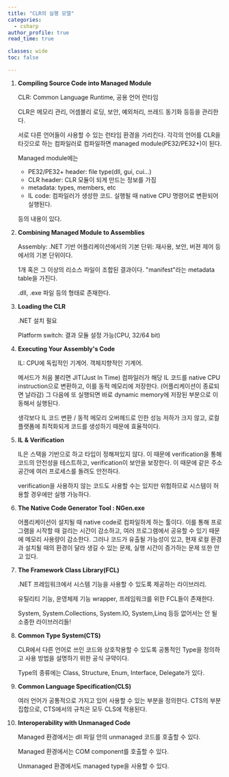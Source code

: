 ```yaml
---
title: "CLR의 실행 모델"
categories:
  - csharp
author_profile: true
read_time: true

classes: wide
toc: false

---
```




1. **Compiling Source Code into Managed Module**

   CLR: Common Language Runtime, 공용 언어 런타임

   CLR은 메모리 관리, 어셈블리 로딩, 보안, 예외처리, 쓰레드 동기화 등등을 관리한다.

   서로 다른 언어들이 사용할 수 있는 런타임 환경을 가리킨다. 각각의 언어를 CLR을 타깃으로 하는 컴파일러로 컴파일하면 managed module(PE32/PE32+)이 된다.

   Managed module에는

   - PE32/PE32+ header: file type(dll, gui, cui...)
   - CLR header: CLR 모듈이 되게 만드는 정보를 가짐
   - metadata: types, members, etc
   - IL code: 컴파일러가 생성한 코드. 실행될 때 native CPU 명령어로 변환되어 실행된다.

   등의 내용이 있다.

   

2. **Combining Managed Module to Assemblies**

   Assembly: .NET 기반 어플리케이션에서의 기본 단위: 재사용, 보안, 버젼 제어 등에서의 기본 단위이다.

   1개 혹은 그 이상의 리소스 파일이 조합된 결과이다. "manifest"라는 metadata table을 가진다.

   .dll, .exe 파일 등의 형태로 존재한다.

   

3. **Loading the CLR**

   .NET 설치 필요

   Platform switch: 결과 모듈 설정 가능(CPU, 32/64 bit)

   

4. **Executing Your Assembly's Code**

   IL: CPU에 독립적인 기계어. 객체지향적인 기계어.

   메서드가 처음 불리면 JIT(Just In Time) 컴파일러가 해당 IL 코드를 native CPU instruction으로 변환하고, 이를 동적 메모리에 저장한다. (어플리케이션이 종료되면 날라감) 그 다음에 또 실행되면 바로 dynamic memory에 저장된 부분으로 이동해서 실행된다.

   생각보다 IL 코드 변환 / 동적 메모리 오버헤드로 인한 성능 저하가 크지 않고, 로컬 플랫폼에 최적화되게 코드를 생성하기 때문에 효율적이다.

   

5. **IL & Verification**

   IL은 스택을 기반으로 하고 타입이 정해져있지 않다. 이 때문에 verification을 통해 코드의 안전성을 테스트하고, verification이 보안을 보장한다. 이 때문에 같은 주소 공간에 여러 프로세스를 돌려도 안전하다.

   verification을 사용하지 않는 코드도 사용할 수는 있지만 위험하므로 시스템이 허용할 경우에만 실행 가능하다.

   

6. **The Native Code Generator Tool : NGen.exe**

   어플리케이션이 설치될 때 native code로 컴파일하게 하는 툴이다. 이를 통해 프로그램을 시작할 때 걸리는 시간이 감소하고, 여러 프로그램에서 공유할 수 있기 때문에 메모리 사용량이 감소한다. 그러나 코드가 유출될 가능성이 있고, 현재 로컬 환경과 설치될 때의 환경이 달라 생길 수 있는 문제, 실행 시간이 증가하는 문제 또한 안고 있다.

   

7. **The Framework Class Library(FCL)**

   .NET 프레임워크에서 시스템 기능을 사용할 수 있도록 제공하는 라이브러리.

   유틸리티 기능, 운영체제 기능 wrapper, 프레임워크를 위한 FCL들이 존재한다.

   System, System.Collections, System.IO, System,Linq 등등 없어서는 안 될 소중한 라이브러리들!

   

8. **Common Type System(CTS)**

   CLR에서 다른 언어로 쓰인 코드와 상호작용할 수 있도록 공통적인 Type을 정의하고 사용 방법을 설명하기 위한 공식 규약이다.

   Type의 종류에는 Class, Structure, Enum, Interface, Delegate가 있다.

   

9. **Common Language Specification(CLS)**

   여러 언어가 공통적으로 가지고 있어 사용할 수 있는 부분을 정의한다. CTS의 부분 집합으로, CTS에서의 규칙은 모두 CLS에 적용된다.

   

10. **Interoperability with Unmanaged Code**

    Managed 환경에서는 dll 파일 안의 unmanaged 코드를 호출할 수 있다.

    Managed 환경에서는 COM component를 호출할 수 있다.

    Unmanaged 환경에서도 managed type을 사용할 수 있다.